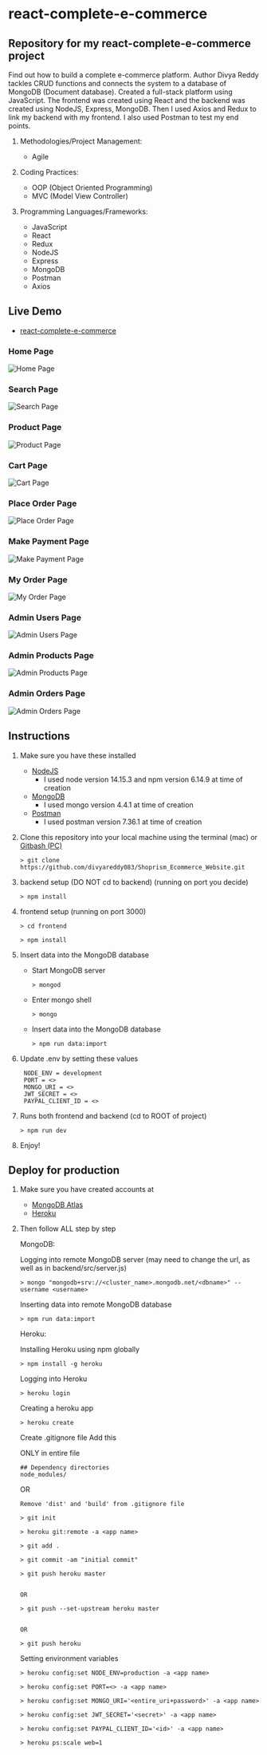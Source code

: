 # react-complete-e-commerce

## Repository for my react-complete-e-commerce project

Find out how to build a complete e-commerce platform. Author Divya Reddy tackles CRUD functions and connects the system to a database of MongoDB (Document database). Created a full-stack platform using JavaScript. The frontend was created using React and the backend was created using NodeJS, Express, MongoDB. Then I used Axios and Redux to link my backend with my frontend. I also used Postman to test my end points. 

1. Methodologies/Project Management:

   - Agile

2. Coding Practices:

   - OOP (Object Oriented Programming)
   - MVC (Model View Controller)

3. Programming Languages/Frameworks:
   - JavaScript
   - React
   - Redux
   - NodeJS
   - Express
   - MongoDB
   - Postman
   - Axios

## Live Demo

- [react-complete-e-commerce](https://react-complete-e-commerce.herokuapp.com/ "react-complete-e-commerce")

### Home Page

![Home Page](screenshots/home.png 'Home Page')

### Search Page

![Search Page](screenshots/search.png 'Search Page')

### Product Page

![Product Page](screenshots/product-screen.png 'Product Page')

### Cart Page

![Cart Page](screenshots/cart.png 'Cart Page')

### Place Order Page

![Place Order Page](screenshots/place-order.png 'Place Order Page')

### Make Payment Page

![Make Payment Page](screenshots/make-payment.png 'Make Payment Page')

### My Order Page

![My Order Page](screenshots/my-order-screen.png 'My Order Page')

### Admin Users Page

![Admin Users Page](screenshots/admin-users.png 'Admin Users Page')

### Admin Products Page

![Admin Products Page](screenshots/admin-products.png 'Admin Products Page')

### Admin Orders Page

![Admin Orders Page](screenshots/admin-orders.png 'Admin Orders Page')

## Instructions

1. Make sure you have these installed

   - [NodeJS](https://nodejs.org/en/download/ "NodeJS")
      - I used node version 14.15.3 and npm version 6.14.9 at time of creation
   - [MongoDB](https://www.mongodb.com/try/download/community "MongoDB")
      - I used mongo version 4.4.1 at time of creation
   - [Postman](https://www.postman.com/downloads/ "Postman")
      - I used postman version 7.36.1 at time of creation

2. Clone this repository into your local machine using the terminal (mac) or [Gitbash (PC)](https://git-scm.com/download/win "Gitbash (PC)")

   ```
   > git clone https://github.com/divyareddy083/Shoprism_Ecommerce_Website.git
   ```

3. backend setup (DO NOT cd to backend) (running on port you decide)

   ```
   > npm install
   ```

4. frontend setup (running on port 3000)
   ```
   > cd frontend
   ```

   ```
   > npm install
   ```

5. Insert data into the MongoDB database
   - Start MongoDB server
      ```
      > mongod
      ```

   - Enter mongo shell
      ```
      > mongo
      ```

   - Insert data into the MongoDB database
      ```
      > npm run data:import
      ```

6. Update .env by setting these values
   ```
    NODE_ENV = development
    PORT = <>
    MONGO_URI = <>
    JWT_SECRET = <>
    PAYPAL_CLIENT_ID = <>
   
   ```
7. Runs both frontend and backend (cd to ROOT of project)
   ```
   > npm run dev
   ```

8. Enjoy!

## Deploy for production

1. Make sure you have created accounts at

   - [MongoDB Atlas](https://www.mongodb.com/cloud/atlas/register "MongoDB Atlas")
   - [Heroku](https://signup.heroku.com/login "Heroku")

2. Then follow ALL step by step

   MongoDB:

   Logging into remote MongoDB server (may need to change the url,
   as well as in backend/src/server.js)

   ```
   > mongo "mongodb+srv://<cluster_name>.mongodb.net/<dbname>" --username <username>
   ```

   Inserting data into remote MongoDB database

   ```
   > npm run data:import
   ```

   Heroku:

   Installing Heroku using npm globally

   ```
   > npm install -g heroku
   ```

   Logging into Heroku

   ```
   > heroku login
   ```

   Creating a heroku app

   ```
   > heroku create
   ```

   Create .gitignore file
   Add this

   ONLY in entire file

   ```
   ## Dependency directories
   node_modules/
   ```

   OR

   ```
   Remove 'dist' and 'build' from .gitignore file
   ```

   ```
   > git init
   ```

   ```
   > heroku git:remote -a <app name>
   ```

   ```
   > git add .
   ```

   ```
   > git commit -am "initial commit"
   ```

   ```
   > git push heroku master
   ```
   ```

   OR

   ```   
   ```
   > git push --set-upstream heroku master
   ```
   ```

   OR

   ```   
   ```
   > git push heroku
   ```

   Setting environment variables

   ```
   > heroku config:set NODE_ENV=production -a <app name>
   ```

   ```
   > heroku config:set PORT=<> -a <app name>
   ```

   ```
   > heroku config:set MONGO_URI='<entire_uri+password>' -a <app name>
   ```

   ```
   > heroku config:set JWT_SECRET='<secret>' -a <app name>
   ```

   ```
   > heroku config:set PAYPAL_CLIENT_ID='<id>' -a <app name>
   ```

   ```
   > heroku ps:scale web=1
   ```

